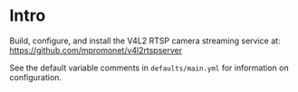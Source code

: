 # Intro
Build, configure, and install the V4L2 RTSP camera streaming service at:
https://github.com/mpromonet/v4l2rtspserver

See the default variable comments in `defaults/main.yml` for information on configuration.
